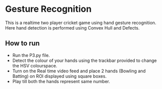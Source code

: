 # Gesture Recognition 

This is a realtime two player cricket game using hand gesture recognition. Here hand detection is performed using Convex Hull and Defects.  

## How to run ##

- Run the P3.py file.
- Detect the colour of your hands using the trackbar provided to change the HSV colourspace.
- Turn on the Real time video feed and place 2 hands (Bowling and Batting) on ROI displayed using square boxes.
- Play till both the hands represent same number.
